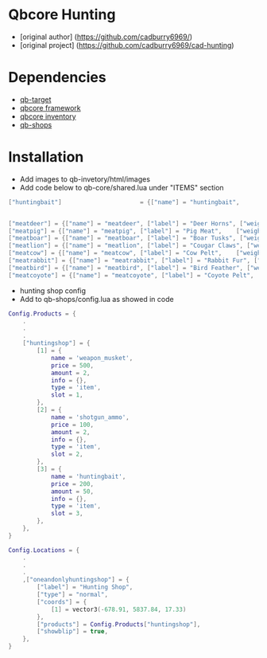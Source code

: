 # Qbcore Hunting

- [original author] (https://github.com/cadburry6969/)
- [original project] (https://github.com/cadburry6969/cad-hunting)

# Dependencies

- [qb-target](https://github.com/BerkieBb/qb-target)
- [qbcore framework](https://github.com/qbcore-framework)
- [qbcore inventory](https://github.com/qbcore-framework/qb-inventory)
- [qb-shops](https://github.com/qbcore-framework/qb-shops)

# Installation

- Add images to qb-invetory/html/images
- Add code below to qb-core/shared.lua under "ITEMS" section

```lua
["huntingbait"] 		 			 = {["name"] = "huntingbait",       	    	["label"] = "Hunting Bait",	 				["weight"] = 150, 		["type"] = "item", 		["image"] = "huntingbait.png", 			["unique"] = false, 	["useable"] = true, 	["shouldClose"] = true,   ["combinable"] = nil,   ["description"] = "Hunting Bait"},


["meatdeer"] = {["name"] = "meatdeer", ["label"] = "Deer Horns", ["weight"] = 100, 		["type"] = "item", 		["image"] = "deerhorns.png", ["unique"] = false, 	["useable"] = false, 	["shouldClose"] = false,   ["combinable"] = nil,   ["description"] = "Deer Horns"},
["meatpig"] = {["name"] = "meatpig", ["label"] = "Pig Meat", 	["weight"] = 100, 		["type"] = "item", 		["image"] = "pigpelt.png", 	["unique"] = false, 	["useable"] = false, 	["shouldClose"] = false,   ["combinable"] = nil,   ["description"] = "Pig Meat"},
["meatboar"] = {["name"] = "meatboar", ["label"] = "Boar Tusks", ["weight"] = 100, 		["type"] = "item", 		["image"] = "boartusks.png", 	["unique"] = false, 	["useable"] = false, 	["shouldClose"] = false,   ["combinable"] = nil,   ["description"] = "Boar Tusks"},
["meatlion"] = {["name"] = "meatlion", ["label"] = "Cougar Claws", ["weight"] = 100, 		["type"] = "item", 		["image"] = "cougarclaw.png", ["unique"] = false, 	["useable"] = false, 	["shouldClose"] = false,   ["combinable"] = nil,   ["description"] = "Cougar Claw"},
["meatcow"] = {["name"] = "meatcow", ["label"] = "Cow Pelt", 	["weight"] = 100, 		["type"] = "item", 		["image"] = "cowpelt.png", 	["unique"] = false, 	["useable"] = false, 	["shouldClose"] = false,   ["combinable"] = nil,   ["description"] = "Cow Pelt"},
["meatrabbit"] = {["name"] = "meatrabbit", ["label"] = "Rabbit Fur", ["weight"] = 100, 		["type"] = "item", 		["image"] = "rabbitfur.png", ["unique"] = false, 	["useable"] = false, 	["shouldClose"] = false,   ["combinable"] = nil,   ["description"] = "Rabbit Fur"},
["meatbird"] = {["name"] = "meatbird", ["label"] = "Bird Feather", ["weight"] = 100, 		["type"] = "item", 		["image"] = "birdfeather.png", ["unique"] = false, 	["useable"] = false, 	["shouldClose"] = false,   ["combinable"] = nil,   ["description"] = "Bird Feather"},
["meatcoyote"] = {["name"] = "meatcoyote", ["label"] = "Coyote Pelt", ["weight"] = 100, 		["type"] = "item", 		["image"] = "coyotepelt.png", ["unique"] = false, 	["useable"] = false, 	["shouldClose"] = false,   ["combinable"] = nil,   ["description"] = "Coyote Pelt"},
```

- hunting shop config
- Add to qb-shops/config.lua as showed in code

```lua
Config.Products = {
    .
    .
    .
    ["huntingshop"] = {
        [1] = {
            name = 'weapon_musket',
            price = 500,
            amount = 2,
            info = {},
            type = 'item',
            slot = 1,
        },
        [2] = {
            name = 'shotgun_ammo',
            price = 100,
            amount = 2,
            info = {},
            type = 'item',
            slot = 2,
        },
        [3] = {
            name = 'huntingbait',
            price = 200,
            amount = 50,
            info = {},
            type = 'item',
            slot = 3,
        },
    },
}

Config.Locations = {
    .
    .
    .
    ,["oneandonlyhuntingshop"] = {
        ["label"] = "Hunting Shop",
        ["type"] = "normal",
        ["coords"] = {
            [1] = vector3(-678.91, 5837.84, 17.33)
        },
        ["products"] = Config.Products["huntingshop"],
        ["showblip"] = true,
    },
}
```
